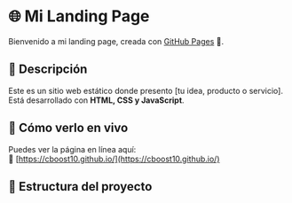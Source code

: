 # 🌐 Mi Landing Page

Bienvenido a mi landing page, creada con [GitHub Pages](https://pages.github.com/) 🚀.

## 📌 Descripción
Este es un sitio web estático donde presento [tu idea, producto o servicio]. Está desarrollado con **HTML, CSS y JavaScript**.

## 🚀 Cómo verlo en vivo
Puedes ver la página en línea aquí:  
🔗 [https://cboost10.github.io/](https://cboost10.github.io/)  

## 📂 Estructura del proyecto
